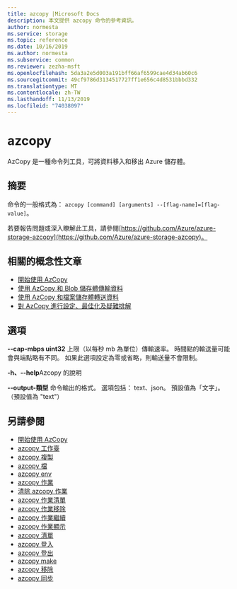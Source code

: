 ```yaml
---
title: azcopy |Microsoft Docs
description: 本文提供 azcopy 命令的參考資訊。
author: normesta
ms.service: storage
ms.topic: reference
ms.date: 10/16/2019
ms.author: normesta
ms.subservice: common
ms.reviewer: zezha-msft
ms.openlocfilehash: 5da3a2e5d003a191bff66af6599cae4d34ab60c6
ms.sourcegitcommit: 49cf9786d3134517727ff1e656c4d8531bbbd332
ms.translationtype: MT
ms.contentlocale: zh-TW
ms.lasthandoff: 11/13/2019
ms.locfileid: "74038097"
---
```

# <a name="azcopy"></a>azcopy

AzCopy 是一種命令列工具，可將資料移入和移出 Azure 儲存體。

## <a name="synopsis"></a>摘要

命令的一般格式為： `azcopy [command] [arguments] --[flag-name]=[flag-value]`。

若要報告問題或深入瞭解此工具，請參閱[https://github.com/Azure/azure-storage-azcopy](https://github.com/Azure/azure-storage-azcopy)。

## <a name="related-conceptual-articles"></a>相關的概念性文章

- [開始使用 AzCopy](storage-use-azcopy-v10.md)
- [使用 AzCopy 和 Blob 儲存體傳輸資料](storage-use-azcopy-blobs.md)
- [使用 AzCopy 和檔案儲存體轉送資料](storage-use-azcopy-files.md)
- [對 AzCopy 進行設定、最佳化及疑難排解](storage-use-azcopy-configure.md)

## <a name="options"></a>選項

**--cap-mbps uint32**  上限（以每秒 mb 為單位）傳輸速率。 時間點的輸送量可能會與端點略有不同。 如果此選項設定為零或省略，則輸送量不會限制。

**-h、--help**Azcopy 的說明
      
**--output-類型** 命令輸出的格式。 選項包括： text、json。 預設值為「文字」。 （預設值為 "text"）

## <a name="see-also"></a>另請參閱

- [開始使用 AzCopy](storage-use-azcopy-v10.md)
- [azcopy 工作臺](storage-ref-azcopy-bench.md)
- [azcopy 複製](storage-ref-azcopy-copy.md)
- [azcopy 檔](storage-ref-azcopy-doc.md)
- [azcopy env](storage-ref-azcopy-env.md)
- [azcopy 作業](storage-ref-azcopy-jobs.md)
- [清除 azcopy 作業](storage-ref-azcopy-jobs-clean.md)
- [azcopy 作業清單](storage-ref-azcopy-jobs-list.md)
- [azcopy 作業移除](storage-ref-azcopy-jobs-remove.md)
- [azcopy 作業繼續](storage-ref-azcopy-jobs-resume.md)
- [azcopy 作業顯示](storage-ref-azcopy-jobs-show.md)
- [azcopy 清單](storage-ref-azcopy-list.md)
- [azcopy 登入](storage-ref-azcopy-login.md)
- [azcopy 登出](storage-ref-azcopy-logout.md)
- [azcopy make](storage-ref-azcopy-make.md)
- [azcopy 移除](storage-ref-azcopy-remove.md)
- [azcopy 同步](storage-ref-azcopy-sync.md)
